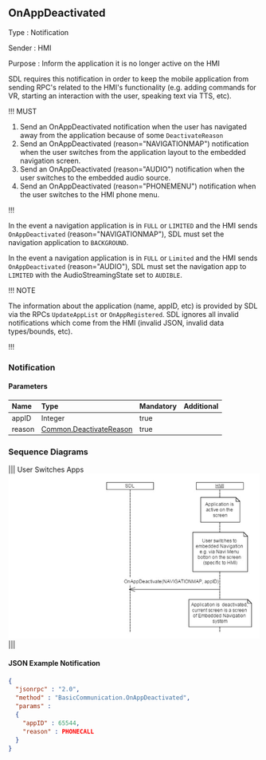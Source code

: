 ## OnAppDeactivated

Type
: Notification

Sender
: HMI

Purpose
: Inform the application it is no longer active on the HMI

SDL requires this notification in order to keep the mobile application from sending RPC's related to the HMI's functionality (e.g. adding commands for VR, starting an interaction with the user, speaking text via TTS, etc).

!!! MUST

1. Send an OnAppDeactivated notification when the user has navigated away from the application because of some `DeactivateReason`
2. Send an OnAppDeactivated (reason="NAVIGATIONMAP") notification when the user switches from the application layout to the embedded navigation screen.
3. Send an OnAppDeactivated (reason="AUDIO") notification when the user switches to the embedded audio source.
4. Send an OnAppDeactivated (reason="PHONEMENU") notification when the user switches to the HMI phone menu.

!!!

In the event a navigation application is in `FULL` or `LIMITED` and the HMI sends `OnAppDeactivated` (reason="NAVIGATIONMAP"), SDL must set the navigation application to `BACKGROUND`.

In the event a navigation application is in `FULL` or `Limited` and the HMI sends `OnAppDeactivated` (reason="AUDIO"), SDL must set the navigation app to `LIMITED` with the AudioStreamingState set to `AUDIBLE`.

!!! NOTE

The information about the application (name, appID, etc) is provided by SDL via the RPCs `UpdateAppList` or `OnAppRegistered`. SDL ignores all invalid notifications which come from the HMI (invalid JSON, invalid data types/bounds, etc).

!!!

### Notification

#### Parameters

|Name|Type|Mandatory|Additional|
|:---|:---|:--------|:---------|
|appID|Integer|true||
|reason|[Common.DeactivateReason](../../Common/Enums/index.md#deactivatereason)|true||

### Sequence Diagrams
|||
User Switches Apps
![OnAppDeactivated](./assets/OnAppDeactivated.png)
|||

#### JSON Example Notification
```json
{
  "jsonrpc" : "2.0",
  "method" : "BasicCommunication.OnAppDeactivated",
  "params" :
  {
    "appID" : 65544,
    "reason" : PHONECALL
  }
}
```
